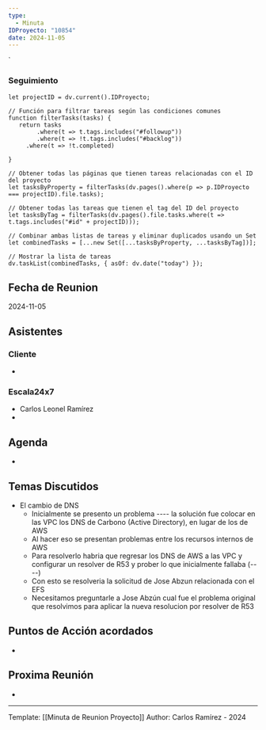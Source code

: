 ```yaml
---
type:
  - Minuta
IDProyecto: "10854"
date: 2024-11-05
---
```

`

### Seguimiento

```dataviewjs
let projectID = dv.current().IDProyecto;

// Función para filtrar tareas según las condiciones comunes
function filterTasks(tasks) {
   return tasks
        .where(t => t.tags.includes("#followup"))
        .where(t => !t.tags.includes("#backlog"))
     .where(t => !t.completed)
        
}

// Obtener todas las páginas que tienen tareas relacionadas con el ID del proyecto
let tasksByProperty = filterTasks(dv.pages().where(p => p.IDProyecto === projectID).file.tasks);

// Obtener todas las tareas que tienen el tag del ID del proyecto
let tasksByTag = filterTasks(dv.pages().file.tasks.where(t => t.tags.includes("#id" + projectID)));

// Combinar ambas listas de tareas y eliminar duplicados usando un Set
let combinedTasks = [...new Set([...tasksByProperty, ...tasksByTag])];

// Mostrar la lista de tareas
dv.taskList(combinedTasks, { asOf: dv.date("today") });
 ```
## Fecha de Reunion
2024-11-05

## Asistentes

### Cliente
* 
### Escala24x7
- Carlos Leonel Ramírez
-  

## Agenda
* 
## Temas Discutidos
*  El cambio de DNS
	* Inicialmente se presento un problema ---- la solución fue colocar en las VPC los DNS de Carbono (Active Directory), en lugar de los de AWS
	* Al hacer eso se presentan problemas entre los recursos internos de AWS
	* Para resolverlo habria que regresar los DNS de AWS a las VPC y configurar un resolver de R53 y prober lo que inicialmente fallaba (----)
	* Con esto se resolveria la solicitud de Jose Abzun relacionada con el EFS
	* Necesitamos preguntarle a Jose Abzún cual fue el problema original que resolvimos para aplicar la nueva resolucion por resolver de R53

## Puntos de Acción acordados
- 

## Proxima Reunión
*   

---
Template: [[Minuta de Reunion Proyecto]]
Author: Carlos Ramírez - 2024
